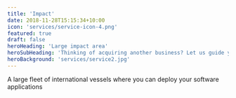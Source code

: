 ```yaml
---
title: 'Impact'
date: 2018-11-28T15:15:34+10:00
icon: 'services/service-icon-4.png'
featured: true
draft: false
heroHeading: 'Large impact area'
heroSubHeading: 'Thinking of acquiring another business? Let us guide you through the process.'
heroBackground: 'services/service2.jpg'
---
```


A large fleet of international vessels where you can deploy your software applications